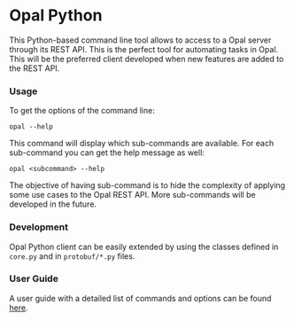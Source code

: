 # Opal Python

This Python-based command line tool allows to access to a Opal server through its REST API. This is the perfect tool
for automating tasks in Opal. This will be the preferred client developed when new features are added to the REST API.

### Usage

To get the options of the command line:

```
opal --help
```

This command will display which sub-commands are available. For each sub-command you can get the help message as well:

```
opal <subcommand> --help
```

The objective of having sub-command is to hide the complexity of applying some use cases to the Opal REST API. More
sub-commands will be developed in the future.

### Development

Opal Python client can be easily extended by using the classes defined in `core.py` and in `protobuf/*.py` files.

### User Guide

A user guide with a detailed list of commands and options can be found [here](http://wiki.obiba.org/display/OPALDOC/Opal+Python+User+Guide).
